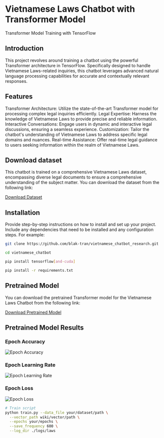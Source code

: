 # Vietnamese Laws Chatbot with Transformer Model

Transformer Model Training with TensorFlow

## Introduction
This project revolves around training a chatbot using the powerful Transformer architecture in TensorFlow. Specifically designed to handle Vietnamese Laws-related inquiries, this chatbot leverages advanced natural language processing capabilities for accurate and contextually relevant responses.

## Features
Transformer Architecture: Utilize the state-of-the-art Transformer model for processing complex legal inquiries efficiently.
Legal Expertise: Harness the knowledge of Vietnamese Laws to provide precise and reliable information.
Interactive Conversations: Engage users in dynamic and interactive legal discussions, ensuring a seamless experience.
Customization: Tailor the chatbot's understanding of Vietnamese Laws to address specific legal domains and nuances.
Real-time Assistance: Offer real-time legal guidance to users seeking information within the realm of Vietnamese Laws.

## Download dataset
This chatbot is trained on a comprehensive Vietnamese Laws dataset, encompassing diverse legal documents to ensure a comprehensive understanding of the subject matter.
You can download the dataset from the following link:

[Download Dataset](https://drive.google.com/drive/folders/1jMmkgAQ9QeSV4eLlzmkxBtftLpmDMOel?usp=sharing)

## Installation

Provide step-by-step instructions on how to install and set up your project. Include any dependencies that need to be installed and any configuration steps. For example:

```bash
git clone https://github.com/blak-tran/vietnamese_chatbot_research.git

cd vietnamese_chatbot

pip install tensorflow[and-cuda]

pip install -r requirements.txt
```

## Pretrained Model

You can download the pretrained Transformer model for the Vietnamese Laws Chatbot from the following link:

[Download Pretrained Model](https://drive.google.com/drive/folders/1ym6IEKV8b1q7InmwzCMCDimior3ABIdj?usp=sharing)

## Pretrained Model Results

### Epoch Accuracy
![Epoch Accuracy](training_metrics.png)

### Epoch Learning Rate
![Epoch Learning Rate](training_metrics.png)

### Epoch Loss
![Epoch Loss](training_metrics.png)


```bash
# Train script 
python train.py --data_file your/dataset/path \
  --vector_path wiki/vector/path \
  --epochs your/epochs \
  --save_frequency 600 \
  --log_dir ./logs/laws
```


